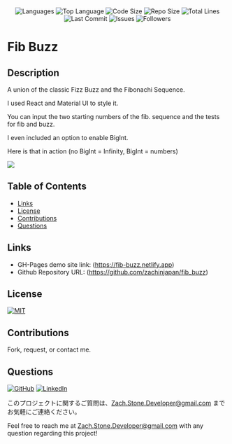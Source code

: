 </br>
<p align="center">
    <img src="https://img.shields.io/github/languages/count/zachinjapan/fib_buzz?style=plastic" alt="Languages" />
    <img src="https://img.shields.io/github/languages/top/zachinjapan/fib_buzz?style=plastic&labelColor=yellow" alt="Top Language" />
    <img src="https://img.shields.io/github/languages/code-size/zachinjapan/fib_buzz?style=plastic" alt="Code Size" />
    <img src="https://img.shields.io/github/repo-size/zachinjapan/fib_buzz?style=plastic" alt="Repo Size" />   
    <img src="https://img.shields.io/tokei/lines/github/zachinjapan/fib_buzz?style=plastic" alt="Total Lines" />
    <img src="https://img.shields.io/github/last-commit/zachinjapan/fib_buzz?style=plastic" alt="Last Commit" />  
    <img src="https://img.shields.io/github/issues/zachinjapan/fib_buzz?style=plastic" alt="Issues" />  
    <img src="https://img.shields.io/github/followers/zachinjapan?style=social" alt="Followers" />  
</p>

# Fib Buzz

## Description

A union of the classic Fizz Buzz and the Fibonachi Sequence.

I used React and Material UI to style it.

You can input the two starting numbers of the fib. sequence and the tests for fib and buzz.

I even included an option to enable BigInt. 

Here is that in action (no BigInt = Infinity, BigInt = numbers)

<img src = "https://media.giphy.com/media/uI4SpAVF8HKC5yVGfE/giphy.gif" />

</br>

## Table of Contents

- [Links](#links)
- [License](#license)
- [Contributions](#contributions)
- [Questions](#questions)

## Links

- GH-Pages demo site link: (https://fib-buzz.netlify.app)
- Github Repository URL: (https://github.com/zachinjapan/fib_buzz)


## License

[![MIT](https://img.shields.io/badge/license-MIT-green?style=plastic)](https://github.com/git/git-scm.com/blob/main/MIT-LICENSE.txt)

## Contributions

Fork, request, or contact me.

## Questions

[![GitHub](https://img.shields.io/badge/My%20GitHub-Click%20Me!-blueviolet?style=plastic&logo=GitHub)](https://github.com/zachinjapan)
[![LinkedIn](https://img.shields.io/badge/My%20LinkedIn-Click%20Me!-grey?style=plastic&logo=LinkedIn&labelColor=blue)](https://www.linkedin.com/in/zach-stone-45b649211/)

このプロジェクトに関するご質問は、Zach.Stone.Developer@gmail.com までお気軽にご連絡ください。

Feel free to reach me at Zach.Stone.Developer@gmail.com with any question regarding this project!
